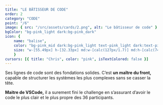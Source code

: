 ```yaml
---
title: "LE BÂTISSEUR DE CODE"
order: 2
category: "CODE"
point: "/6"
image: { src: "/src/assets/cards/2.png", alt: "Le bâtisseur de code" }
bgColor: "bg-pink_light dark:bg-pink_dark"
icon: {
    name: "balise",
    color: "bg-pink_mid dark:bg-pink_light text-pink_light dark:text-pink_dark",
    size: "w-[55.49px] h-[32.33px] md:w-[calc(127px/1.7)] md:h-[calc(74px/1.7)] lg:w-[calc(127px/1.3)] lg:h-[calc(74px/1.3)] xl:w-[127px] xl:h-[74px]",
    }
cursors: [{ title: "Chris", color: "pink", isTextColored: false }]
---
```


Ses lignes de code sont des fondations solides. C’est **un maître du front,** capable de structurer les systèmes les plus complexes sans se casser la tête.

**Maitre de VSCode,** il a surement fini le challenge en s’assurant d’avoir le code le plus clair et le plus propre des 36 participants.